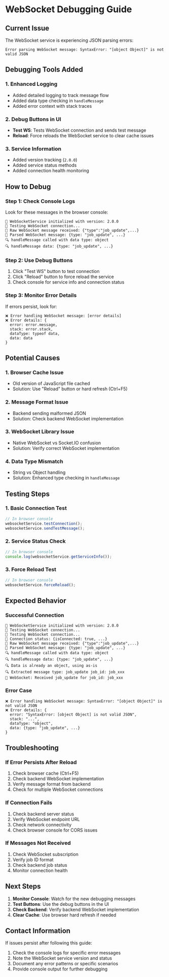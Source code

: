 # WebSocket Debugging Guide

## Current Issue
The WebSocket service is experiencing JSON parsing errors:
```
Error parsing WebSocket message: SyntaxError: "[object Object]" is not valid JSON
```

## Debugging Tools Added

### 1. Enhanced Logging
- Added detailed logging to track message flow
- Added data type checking in `handleMessage`
- Added error context with stack traces

### 2. Debug Buttons in UI
- **Test WS**: Tests WebSocket connection and sends test message
- **Reload**: Force reloads the WebSocket service to clear cache issues

### 3. Service Information
- Added version tracking (`2.0.0`)
- Added service status methods
- Added connection health monitoring

## How to Debug

### Step 1: Check Console Logs
Look for these messages in the browser console:
```
🔧 WebSocketService initialized with version: 2.0.0
🔧 Testing WebSocket connection...
📨 Raw WebSocket message received: {"type":"job_update",...}
📨 Parsed WebSocket message: {type: "job_update", ...}
🔍 handleMessage called with data type: object
🔍 handleMessage data: {type: "job_update", ...}
```

### Step 2: Use Debug Buttons
1. Click "Test WS" button to test connection
2. Click "Reload" button to force reload the service
3. Check console for service info and connection status

### Step 3: Monitor Error Details
If errors persist, look for:
```
❌ Error handling WebSocket message: [error details]
❌ Error details: {
  error: error.message,
  stack: error.stack,
  dataType: typeof data,
  data: data
}
```

## Potential Causes

### 1. Browser Cache Issue
- Old version of JavaScript file cached
- Solution: Use "Reload" button or hard refresh (Ctrl+F5)

### 2. Message Format Issue
- Backend sending malformed JSON
- Solution: Check backend WebSocket implementation

### 3. WebSocket Library Issue
- Native WebSocket vs Socket.IO confusion
- Solution: Verify correct WebSocket implementation

### 4. Data Type Mismatch
- String vs Object handling
- Solution: Enhanced type checking in `handleMessage`

## Testing Steps

### 1. Basic Connection Test
```javascript
// In browser console
websocketService.testConnection();
websocketService.sendTestMessage();
```

### 2. Service Status Check
```javascript
// In browser console
console.log(websocketService.getServiceInfo());
```

### 3. Force Reload Test
```javascript
// In browser console
websocketService.forceReload();
```

## Expected Behavior

### Successful Connection
```
🔧 WebSocketService initialized with version: 2.0.0
🔧 Testing WebSocket connection...
🧪 Testing WebSocket connection...
🧪 Connection status: {isConnected: true, ...}
📨 Raw WebSocket message received: {"type":"job_update",...}
📨 Parsed WebSocket message: {type: "job_update", ...}
🔍 handleMessage called with data type: object
🔍 handleMessage data: {type: "job_update", ...}
🔍 Data is already an object, using as-is
🔍 Extracted message type: job_update job_id: job_xxx
📡 WebSocket: Received job_update for job_id: job_xxx
```

### Error Case
```
❌ Error handling WebSocket message: SyntaxError: "[object Object]" is not valid JSON
❌ Error details: {
  error: "SyntaxError: [object Object] is not valid JSON",
  stack: "...",
  dataType: "object",
  data: {type: "job_update", ...}
}
```

## Troubleshooting

### If Error Persists After Reload
1. Check browser cache (Ctrl+F5)
2. Check backend WebSocket implementation
3. Verify message format from backend
4. Check for multiple WebSocket connections

### If Connection Fails
1. Check backend server status
2. Verify WebSocket endpoint URL
3. Check network connectivity
4. Check browser console for CORS issues

### If Messages Not Received
1. Check WebSocket subscription
2. Verify job ID format
3. Check backend job status
4. Monitor connection health

## Next Steps

1. **Monitor Console**: Watch for the new debugging messages
2. **Test Buttons**: Use the debug buttons in the UI
3. **Check Backend**: Verify backend WebSocket implementation
4. **Clear Cache**: Use browser hard refresh if needed

## Contact Information

If issues persist after following this guide:
1. Check the console logs for specific error messages
2. Note the WebSocket service version and status
3. Document any error patterns or specific scenarios
4. Provide console output for further debugging 